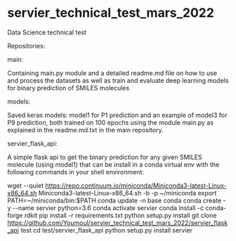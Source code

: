 # servier_technical_test_mars_2022
Data Science technical test

Repositories:

main: 

Containing main.py module and a detailed readme.md file on how to use and process the datasets as well as train and evaluate deep learning models for binary prediction of SMILES molecules

models:

Saved keras models:
model1 for P1 prediction and an example of model3 for P9 prediction, both trained on 100 epochs using the module main.py as explained in the readme.md.txt in the main repository.

servier_flask_api:

A simple flask api to get the binary prediction for any given SMILES molecule (using model1) that can be install in a conda virtual env with the following commands in your shell environment:

wget --quiet https://repo.continuum.io/miniconda/Miniconda3-latest-Linux-x86_64.sh
Miniconda3-latest-Linux-x86_64.sh -b -p ~/miniconda 
export PATH=~/miniconda/bin:$PATH
conda update -n base conda
conda create -y --name servier python=3.6
conda activate servier
conda install -c conda-forge rdkit
pip install -r requirements.txt
python setup.py install
git clone https://github.com/Youmoul/servier_technical_test_mars_2022/servier_flask_api test
cd test/servier_flask_api
python setup.py install
servier

